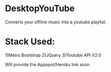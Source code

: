 DesktopYouTube
==============

Converts your offline music into a youtube playlist.

Stack Used:
==============

1)Metro Bootstrap
2)JQuery
3)Youtube API V2.0

Will provide the Appspot/Heroku link soon
